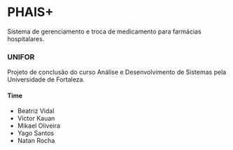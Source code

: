 # PHAIS+
Sistema de gerenciamento e troca de medicamento para farmácias hospitalares.

### UNIFOR
Projeto de conclusão do curso Análise e Desenvolvimento de Sistemas pela Universidade de Fortaleza.

#### Time
- Beatriz Vidal
- Victor Kauan
- Mikael Oliveira
- Yago Santos
- Natan Rocha

